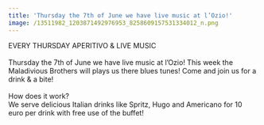 ```yaml
---
title: 'Thursday the 7th of June we have live music at l’Ozio!'
image: /13511982_1203871492976953_8258609157531334012_n.png
---
```



EVERY THURSDAY APERITIVO & LIVE MUSIC&nbsp;
<br>
<br>Thursday the 7th of June we have live music at l’Ozio! This week the Maladivious Brothers will plays us there blues tunes! Come and join us for a drink & a bite!&nbsp;
<br>
<br>How does it work?&nbsp;
<br>We serve delicious Italian drinks like Spritz, Hugo and Americano for 10 euro per drink with free use of the buffet!